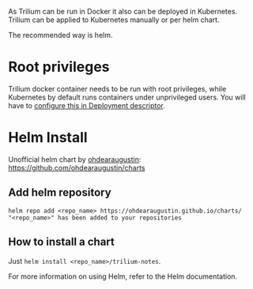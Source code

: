 As Trilium can be run in Docker it also can be deployed in Kubernetes.
Trilium can be applied to Kubernetes manually or per helm chart.

The recommended way is helm.

# Root privileges

Trilium docker container needs to be run with root privileges, while Kubernetes by default runs containers under unprivileged users. You will have to [configure this in Deployment descriptor](https://dev.to/techworld_with_nana/run-pod-with-root-privileges-41n9).

# Helm Install

Unofficial helm chart by [ohdearaugustin](https://github.com/ohdearaugustin): https://github.com/ohdearaugustin/charts

## Add helm repository

```
helm repo add <repo_name> https://ohdearaugustin.github.io/charts/
"<repo_name>" has been added to your repositories
```

## How to install a chart
Just `helm install <repo_name>/trilium-notes`.

For more information on using Helm, refer to the Helm documentation.